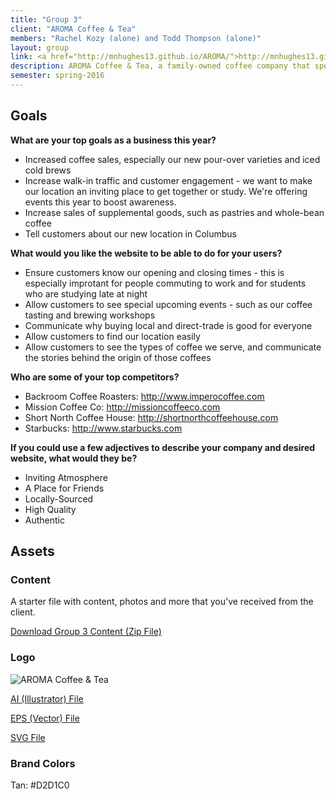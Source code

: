 ```yaml
---
title: "Group 3"
client: "AROMA Coffee & Tea"
members: "Rachel Kozy (alone) and Todd Thompson (alone)"
layout: group
link: <a href="http://mnhughes13.github.io/AROMA/">http://mnhughes13.github.io/AROMA/</a>
description: AROMA Coffee & Tea, a family-owned coffee company that specializes in locally-sourced coffee.  They have two locations in Columbus, OH.
semester: spring-2016
---
```


## Goals


**What are your top goals as a business this year?**

* Increased coffee sales, especially our new pour-over varieties and iced cold brews
* Increase walk-in traffic and customer engagement - we want to make our location an inviting place to get together or study.  We're offering events this year to boost awareness.
* Increase sales of supplemental goods, such as pastries and whole-bean coffee
* Tell customers about our new location in Columbus

**What would you like the website to be able to do for your users?**

* Ensure customers know our opening and closing times - this is especially improtant for people commuting to work and for students who are studying late at night
* Allow customers to see special upcoming events - such as our coffee tasting and brewing workshops
* Communicate why buying local and direct-trade is good for everyone
* Allow customers to find our location easily
* Allow customers to see the types of coffee we serve, and communicate the stories behind the origin of those coffees

**Who are some of your top competitors?**

* Backroom Coffee Roasters: http://www.imperocoffee.com
* Mission Coffee Co: http://missioncoffeeco.com
* Short North Coffee House: http://shortnorthcoffeehouse.com
* Starbucks: http://www.starbucks.com

**If you could use a few adjectives to describe your company and desired website, what would they be?**

* Inviting Atmosphere
* A Place for Friends
* Locally-Sourced
* High Quality
* Authentic

## Assets

### Content

A starter file with content, photos and more that you've received from the client.  

<a href="/groups/assets/group3/Group-3-Content.zip">Download Group 3 Content (Zip File)</a>

### Logo
<img src="/groups/assets/group3/aroma.svg" alt="AROMA Coffee & Tea" />

<a href="/groups/assets/group3/aroma.ai">AI (Illustrator) File</a>

<a href="/groups/assets/group3/aroma.eps">EPS (Vector) File</a>

<a href="/groups/assets/group3/aroma.svg">SVG File</a>

### Brand Colors

Tan: #D2D1C0